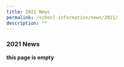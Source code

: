```yaml
---
title: 2021 News
permalink: /school-information/news/2021/
description: ""
---
```





### **2021 News**

**this page is empty**